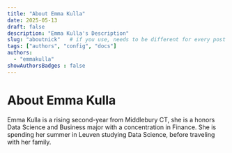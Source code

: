 ```yaml
---
title: "About Emma Kulla"
date: 2025-05-13
draft: false
description: "Emma Kulla's Description"
slug: "aboutnick"   # if you use, needs to be different for every post
tags: ["authors", "config", "docs"]
authors:
  - "emmakulla"
showAuthorsBadges : false
---
```


# About Emma Kulla

Emma Kulla is a rising second-year from Middlebury CT, she is a honors Data Science and Business major with a concentration in Finance. She is spending her summer in Leuven studying Data Science, before traveling with her family. 
